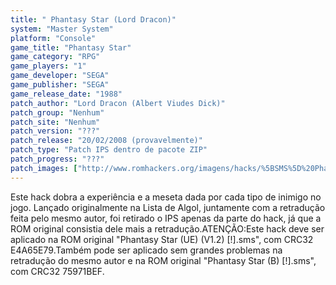 ```yaml
---
title: " Phantasy Star (Lord Dracon)"
system: "Master System"
platform: "Console"
game_title: "Phantasy Star"
game_category: "RPG"
game_players: "1"
game_developer: "SEGA"
game_publisher: "SEGA"
game_release_date: "1988"
patch_author: "Lord Dracon (Albert Viudes Dick)"
patch_group: "Nenhum"
patch_site: "Nenhum"
patch_version: "???"
patch_release: "20/02/2008 (provavelmente)"
patch_type: "Patch IPS dentro de pacote ZIP"
patch_progress: "???"
patch_images: ["http://www.romhackers.org/imagens/hacks/%5BSMS%5D%20Phantasy%20Star%20-%20Lord%20Dracon%20-%201.png","http://www.romhackers.org/imagens/hacks/%5BSMS%5D%20Phantasy%20Star%20-%20Lord%20Dracon%20-%202.png","http://www.romhackers.org/imagens/hacks/%5BSMS%5D%20Phantasy%20Star%20-%20Lord%20Dracon%20-%203.png"]
---
```

Este hack dobra a experiência e a meseta dada por cada tipo de inimigo no jogo. Lançado originalmente na Lista de Algol, juntamente com a retradução feita pelo mesmo autor, foi retirado o IPS apenas da parte do hack, já que a ROM original consistia dele mais a retradução.ATENÇÃO:Este hack deve ser aplicado na ROM original "Phantasy Star (UE) (V1.2) [!].sms", com CRC32 E4A65E79.Também pode ser aplicado sem grandes problemas na retradução do mesmo autor e na ROM original "Phantasy Star (B) [!].sms", com CRC32 75971BEF.